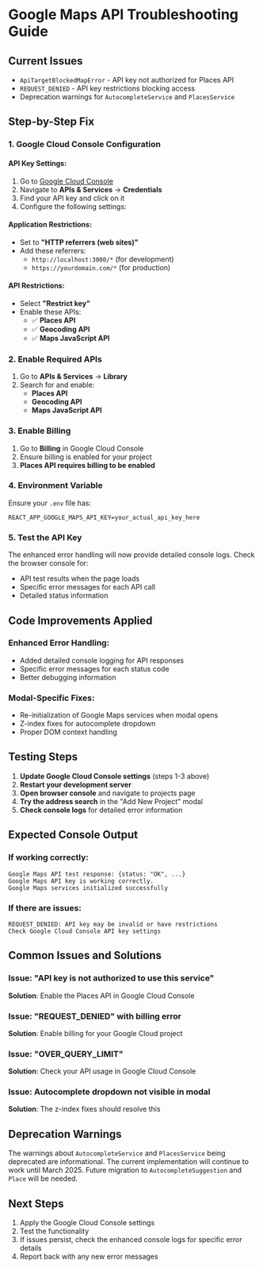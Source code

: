 # Google Maps API Troubleshooting Guide

## Current Issues
- `ApiTargetBlockedMapError` - API key not authorized for Places API
- `REQUEST_DENIED` - API key restrictions blocking access
- Deprecation warnings for `AutocompleteService` and `PlacesService`

## Step-by-Step Fix

### 1. Google Cloud Console Configuration

#### API Key Settings:
1. Go to [Google Cloud Console](https://console.cloud.google.com/)
2. Navigate to **APIs & Services** → **Credentials**
3. Find your API key and click on it
4. Configure the following settings:

#### Application Restrictions:
- Set to **"HTTP referrers (web sites)"**
- Add these referrers:
  - `http://localhost:3000/*` (for development)
  - `https://yourdomain.com/*` (for production)

#### API Restrictions:
- Select **"Restrict key"**
- Enable these APIs:
  - ✅ **Places API**
  - ✅ **Geocoding API**
  - ✅ **Maps JavaScript API**

### 2. Enable Required APIs

1. Go to **APIs & Services** → **Library**
2. Search for and enable:
   - **Places API**
   - **Geocoding API**
   - **Maps JavaScript API**

### 3. Enable Billing

1. Go to **Billing** in Google Cloud Console
2. Ensure billing is enabled for your project
3. **Places API requires billing to be enabled**

### 4. Environment Variable

Ensure your `.env` file has:
```
REACT_APP_GOOGLE_MAPS_API_KEY=your_actual_api_key_here
```

### 5. Test the API Key

The enhanced error handling will now provide detailed console logs. Check the browser console for:
- API test results when the page loads
- Specific error messages for each API call
- Detailed status information

## Code Improvements Applied

### Enhanced Error Handling:
- Added detailed console logging for API responses
- Specific error messages for each status code
- Better debugging information

### Modal-Specific Fixes:
- Re-initialization of Google Maps services when modal opens
- Z-index fixes for autocomplete dropdown
- Proper DOM context handling

## Testing Steps

1. **Update Google Cloud Console settings** (steps 1-3 above)
2. **Restart your development server**
3. **Open browser console** and navigate to projects page
4. **Try the address search** in the "Add New Project" modal
5. **Check console logs** for detailed error information

## Expected Console Output

### If working correctly:
```
Google Maps API test response: {status: "OK", ...}
Google Maps API key is working correctly.
Google Maps services initialized successfully
```

### If there are issues:
```
REQUEST_DENIED: API key may be invalid or have restrictions
Check Google Cloud Console API key settings
```

## Common Issues and Solutions

### Issue: "API key is not authorized to use this service"
**Solution**: Enable the Places API in Google Cloud Console

### Issue: "REQUEST_DENIED" with billing error
**Solution**: Enable billing for your Google Cloud project

### Issue: "OVER_QUERY_LIMIT"
**Solution**: Check your API usage in Google Cloud Console

### Issue: Autocomplete dropdown not visible in modal
**Solution**: The z-index fixes should resolve this

## Deprecation Warnings

The warnings about `AutocompleteService` and `PlacesService` being deprecated are informational. The current implementation will continue to work until March 2025. Future migration to `AutocompleteSuggestion` and `Place` will be needed.

## Next Steps

1. Apply the Google Cloud Console settings
2. Test the functionality
3. If issues persist, check the enhanced console logs for specific error details
4. Report back with any new error messages 